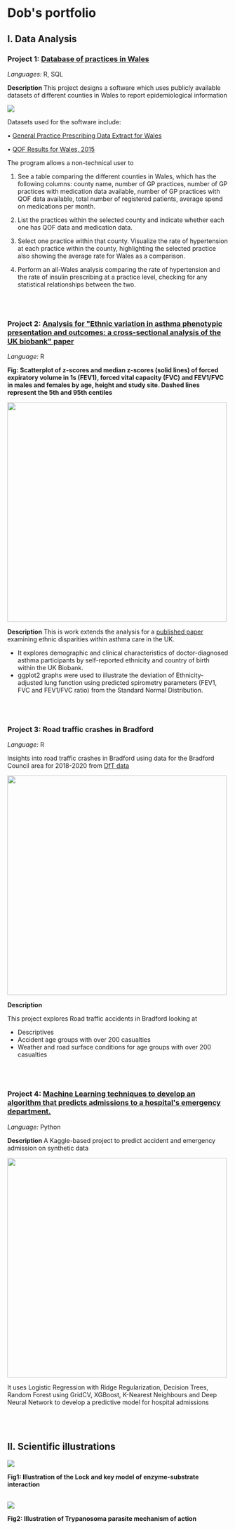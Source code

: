 # Dob's portfolio

## I. Data Analysis
### Project 1: [Database of practices in Wales](https://github.com/DobgimaM/Wales-database)
*Languages:* R, SQL

**Description**
This project designs a software which uses publicly available datasets of different counties in Wales to report epidemiological information 

![](https://github.com/DobgimaM/Wales-database/blob/main/Hypertension%20rate%20in%20a%20selected%20practice%20in%20Dyfed.png)

Datasets used for the software include:

• [General Practice Prescribing Data Extract for Wales](http://www.primarycareservices.wales.nhs.uk/general-practice-prescribing-dataextrac)
 
• [QOF Results for Wales, 2015](https://www.gpcontract.co.uk/browse/WAL/15)

The program allows a non-technical user to

1. See a table comparing the different counties in Wales, which has the following
columns: county name, number of GP practices, number of GP practices with medication data
available, number of GP practices with QOF data available, total number of registered patients,
average spend on medications per month.

2. List the practices within the selected county and indicate whether each
one has QOF data and medication data.

3. Select one practice within that county. Visualize the rate of hypertension at
each practice within the county, highlighting the selected practice also showing the average rate
for Wales as a comparison.

4. Perform an all-Wales analysis comparing the rate of hypertension and the rate of insulin
prescribing at a practice level, checking for any statistical relationships between the two.
<br>
<br>

### Project 2: [Analysis for "Ethnic variation in asthma phenotypic presentation and outcomes: a cross-sectional analysis of the UK biobank" paper](https://github.com/DobgimaM/Data-analysis-for-respiratory-health-data)

*Language:* R

**Fig: Scatterplot of z-scores and median z-scores (solid lines) of forced expiratory volume in 1s (FEV1), forced vital capacity (FVC) and FEV1/FVC in males and females by age, height and study site. Dashed lines represent the 5th and 95th centiles**

<img src="https://github.com/DobgimaM/Dob-G/blob/main/Scatter%20plots.png" width="500" />

<!--[](https://github.com/DobgimaM/Dob_portfolio/blob/main/Scatter%20plots.png)-->

**Description**
This is work extends the analysis for a [published paper](https://thorax.bmj.com/content/early/2023/12/07/thorax-2023-221101) examining ethnic disparities within asthma care in the UK.
- It explores demographic and clinical characteristics of doctor-diagnosed asthma participants by self-reported ethnicity and country of birth within the UK Biobank.
- ggplot2 graphs were used to illustrate the deviation of Ethnicity-adjusted lung function using predicted spirometry parameters (FEV1, FVC and FEV1/FVC ratio) from the Standard Normal Distribution.
<br>
<br>

### Project 3: Road traffic crashes in Bradford

*Language:* R

Insights into road traffic crashes in Bradford using data for the Bradford Council area for 2018-2020 from [DfT data](https://www.gov.uk/government/publications/road-accidents-and-safety-statistics-notes-and-definitions/reported-road-casualties-in-great-britain-notes-definitions-symbols-and-conventions)

<img src="https://github.com/DobgimaM/Road-accidents-in-Bradford/blob/main/Casualty%20and%20accident%20rates.png" width="500" />

**Description**

This project explores Road traffic accidents in Bradford looking at
- Descriptives
- Accident age groups with over 200 casualties
- Weather and road surface conditions for age groups with over 200 casualties
<br>
<br>

### Project 4: [Machine Learning techniques to develop an algorithm that predicts admissions to a hospital's emergency department.](https://www.kaggle.com/code/blakptico/group-8-ed-dataset) 
*Language:* Python

**Description**
A Kaggle-based project to predict accident and emergency admission on synthetic data

<img src="https://github.com/DobgimaM/Dob-G/blob/main/Feature%20selection.png" width="500" />

It uses Logistic Regression with Ridge Regularization, Decision Trees, Random Forest using GridCV, XGBoost, K-Nearest Neighbours and Deep Neural Network to develop a predictive model for hospital admissions
<br>
<br>
<br>
<br>

## II. Scientific illustrations

![](https://github.com/DobgimaM/Dob-G/blob/main/Lock%20and%20key%20model.png)

**Fig1: Illustration of the Lock and key model of enzyme\-substrate interaction**
<br>
<br>

![](https://github.com/DobgimaM/Dob-G/blob/main/Trypanosoma%20mechanism.png)

**Fig2: Illustration of Trypanosoma parasite mechanism of action**
<br>
<br>

